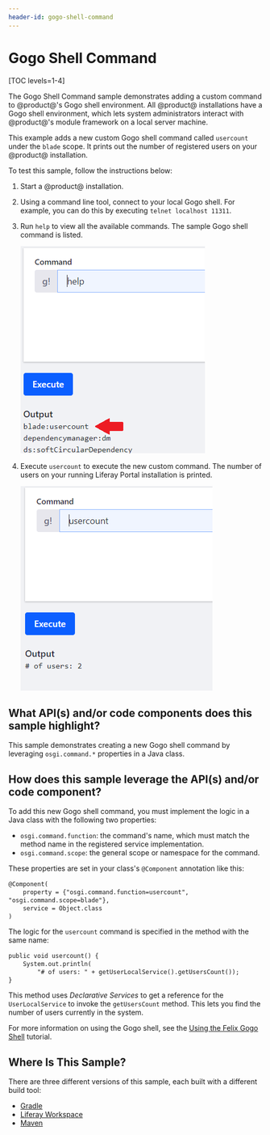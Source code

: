 ```yaml
---
header-id: gogo-shell-command
---
```


# Gogo Shell Command

[TOC levels=1-4]

The Gogo Shell Command sample demonstrates adding a custom command to
@product@'s Gogo shell environment. All @product@ installations have a Gogo
shell environment, which lets system administrators interact with @product@'s
module framework on a local server machine.

This example adds a new custom Gogo shell command called `usercount` under the
`blade` scope. It prints out the number of registered users on your @product@
installation.

To test this sample, follow the instructions below:

1.  Start a @product@ installation.
2.  Using a command line tool, connect to your local Gogo shell. For example,
    you can do this by executing `telnet localhost 11311`.
3.  Run `help` to view all the available commands. The sample Gogo shell command
    is listed.

    ![Figure 1: The sample Gogo shell command is listed with all the available commands.](../../../images/gogo-shell-1.png)

4.  Execute `usercount` to execute the new custom command. The number of users
    on your running Liferay Portal installation is printed.

    ![Figure 2: The outcome of executing the `usercount` command.](../../../images/gogo-shell-2.png)

## What API(s) and/or code components does this sample highlight?

This sample demonstrates creating a new Gogo shell command by leveraging
`osgi.command.*` properties in a Java class.

## How does this sample leverage the API(s) and/or code component?

To add this new Gogo shell command, you must implement the logic in a Java
class with the following two properties:

- `osgi.command.function`: the command's name, which must match the method name
   in the registered service implementation.
- `osgi.command.scope`: the general scope or namespace for the command.

These properties are set in your class's `@Component` annotation like this:

    @Component(
        property = {"osgi.command.function=usercount", "osgi.command.scope=blade"},
        service = Object.class
    )

The logic for the `usercount` command is specified in the method with the same
name:

    public void usercount() {
        System.out.println(
            "# of users: " + getUserLocalService().getUsersCount());
    }

This method uses *Declarative Services* to get a reference for the
`UserLocalService` to invoke the `getUsersCount` method. This lets you find the
number of users currently in the system.

For more information on using the Gogo shell, see the
[Using the Felix Gogo Shell](/docs/7-0/reference/-/knowledge_base/r/using-the-felix-gogo-shell)
tutorial.

## Where Is This Sample?

There are three different versions of this sample, each built with a different
build tool:

- [Gradle](https://github.com/liferay/liferay-blade-samples/tree/7.0/gradle/extensions/gogo)
- [Liferay Workspace](https://github.com/liferay/liferay-blade-samples/tree/7.0/liferay-workspace/extensions/gogo)
- [Maven](https://github.com/liferay/liferay-blade-samples/tree/7.0/maven/extensions/gogo)
